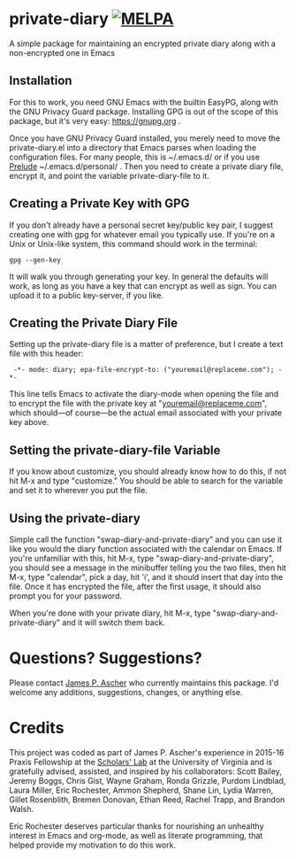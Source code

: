 # private-diary [![MELPA](http://melpa.org/packages/private-diary-badge.svg)](http://melpa.org/#/private-diary)


A simple package for maintaining an encrypted private
diary along with a non-encrypted one in Emacs

## Installation

For this to work, you need GNU Emacs with the builtin EasyPG, along
with the GNU Privacy Guard package. Installing GPG is out of the scope of this
package, but it's very easy: <https://gnupg.org> .

Once you have GNU Privacy Guard installed, you merely need to move the
private-diary.el into a directory that Emacs parses when loading the
configuration files. For many people, this is ~/.emacs.d/ or if you
use [Prelude](http://batsov.com/prelude/) ~/.emacs.d/personal/ . Then
you need to create a private diary file, encrypt it, and point the
variable private-diary-file to it.

## Creating a Private Key with GPG

If you don't already have a personal secret key/public key pair, I
suggest creating one with gpg for whatever email you typically use. If
you're on a Unix or Unix-like system, this command should work in the
terminal:

    gpg --gen-key

It will walk you through generating your key. In general the defaults
will work, as long as you have a key that can encrypt as well as
sign. You can upload it to a public key-server, if you like.

## Creating the Private Diary File

Setting up the private-diary file is a matter of preference, but I
create a text file with this header:

     -*- mode: diary; epa-file-encrypt-to: ("youremail@replaceme.com"); -*-

This line tells Emacs to activate the diary-mode when opening the file
and to encrypt the file with the private key at
"youremail@replaceme.com", which should&mdash;of course&mdash;be the actual
email associated with your private key above.

## Setting the private-diary-file Variable

If you know about customize, you should already know how to do this,
if not hit M-x and type "customize." You should be able to search for
the variable and set it to wherever you put the file.

## Using the private-diary

Simple call the function "swap-diary-and-private-diary" and you can
use it like you would the diary function associated with the calendar
on Emacs. If you're unfamiliar with this, hit M-x, type
"swap-diary-and-private-diary", you should see a message in the
minibuffer telling you the two files, then hit M-x, type "calendar",
pick a day, hit 'i', and it should insert that day into the file. Once
it has encrypted the file, after the first usage, it should also
prompt you for your password.

When you're done with your private diary, hit M-x, type
"swap-diary-and-private-diary" and it will switch them back.

# Questions? Suggestions?

Please contact [James P. Ascher](mailto:jpa4q@virginia) who currently
maintains this package. I'd welcome any additions, suggestions,
changes, or anything else.

# Credits

This project was coded as part of James P. Ascher's experience in
2015-16 Praxis Fellowship at the
[Scholars' Lab](http://scholarslab.org/) at the University of Virginia
and is gratefully advised, assisted, and inspired by his
collaborators: Scott Bailey, Jeremy Boggs, Chris Gist, Wayne Graham,
Ronda Grizzle, Purdom Lindblad, Laura Miller, Eric Rochester, Ammon
Shepherd, Shane Lin, Lydia Warren, Gillet Rosenblith, Bremen Donovan,
Ethan Reed, Rachel Trapp, and Brandon Walsh.

Eric Rochester deserves particular thanks for nourishing an unhealthy
interest in Emacs and org-mode, as well as literate programming, that
helped provide my motivation to do this work.
